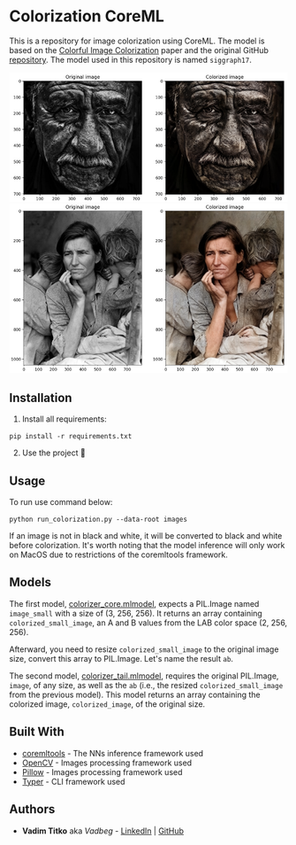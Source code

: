 # Colorization CoreML

This is a repository for image colorization using CoreML.
The model is based on the [Colorful Image Colorization](https://arxiv.org/abs/1603.08511) paper and
the original GitHub [repository](https://github.com/richzhang/colorization).
The model used in this repository is named `siggraph17`.

![res1](results/res1.png)
![res2](results/res2.png)

## Installation

1. Install all requirements:
```shell
pip install -r requirements.txt
```
2. Use the project :tada:

## Usage

To run use command below:
```shell
python run_colorization.py --data-root images
```

If an image is not in black and white, it will be converted to black and white before colorization.
It's worth noting that the model inference will only work on MacOS due to restrictions of the coremltools framework.
## Models

The first model, [colorizer_core.mlmodel](weights/colorizer_core.mlmodel), expects a PIL.Image named `image_small`
with a size of (3, 256, 256).
It returns an array containing `colorized_small_image`, an A and B values from the LAB color space (2, 256, 256).

Afterward, you need to resize `colorized_small_image` to the original image size, convert this array to PIL.Image.
Let's name the result `ab`.

The second model, [colorizer_tail.mlmodel](weights/colorizer_tail.mlmodel), requires the original PIL.Image,
`image`, of any size, as well as the `ab` (i.e., the resized `colorized_small_image` from the previous model).
This model returns an array containing the colorized image, `colorized_image`, of the original size.

## Built With

* [coremltools](https://github.com/apple/coremltools) - The NNs inference framework used
* [OpenCV](https://opencv.org/) - Images processing framework used
* [Pillow](https://pillow.readthedocs.io/) - Images processing framework used
* [Typer](https://typer.tiangolo.com/) - CLI framework used

## Authors

* **Vadim Titko** aka *Vadbeg* -
[LinkedIn](https://www.linkedin.com/in/vadtitko/) |
[GitHub](https://github.com/Vadbeg/PythonHomework/commits?author=Vadbeg)
